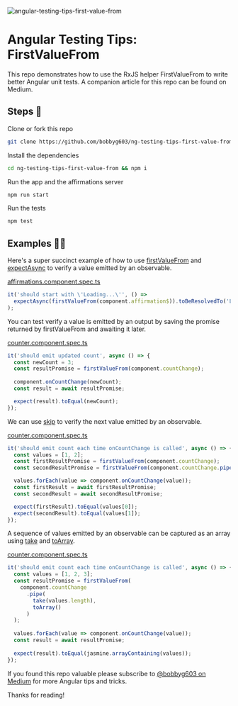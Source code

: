![angular-testing-tips-first-value-from](https://user-images.githubusercontent.com/2646053/224515096-ec52023f-a146-48bf-b1dc-5e94a317b86f.png)

# Angular Testing Tips: FirstValueFrom

This repo demonstrates how to use the RxJS helper FirstValueFrom to write better Angular unit tests. A companion article for this repo can be found on Medium.

## Steps 🥾

Clone or fork this repo

```bash
git clone https://github.com/bobbyg603/ng-testing-tips-first-value-from
```

Install the dependencies

```bash
cd ng-testing-tips-first-value-from && npm i 
```

Run the app and the affirmations server

```bash
npm run start
```

Run the tests

```bash
npm test
```

## Examples 🧑‍🏫

Here's a super succinct example of how to use [firstValueFrom](https://rxjs.dev/api/index/function/firstValueFrom) and [expectAsync](https://jasmine.github.io/api/4.5/global.html#expectAsync) to verify a value emitted by an observable.

[affirmations.component.spec.ts](https://github.com/bobbyg603/ng-testing-tips-first-value-from/blob/bca93941c464cf40d6e94d457783c1f214551b51/src/app/affirmations/affirmations.component.spec.ts#L37-L39)
```ts
it('should start with \'Loading...\'', () => 
  expectAsync(firstValueFrom(component.affirmation$)).toBeResolvedTo('Loading...')
);
```

You can test verify a value is emitted by an output by saving the promise returned by firstValueFrom and awaiting it later.

[counter.component.spec.ts](https://github.com/bobbyg603/ng-testing-tips-first-value-from/blob/bca93941c464cf40d6e94d457783c1f214551b51/src/app/counter/counter.component.spec.ts#L25-L35)
```ts
it('should emit updated count', async () => {
  const newCount = 3;
  const resultPromise = firstValueFrom(component.countChange);
  
  component.onCountChange(newCount);
  const result = await resultPromise;

  expect(result).toEqual(newCount);
});
```

We can use [skip](https://rxjs.dev/api/index/function/skip) to verify the next value emitted by an observable.

[counter.component.spec.ts](https://github.com/bobbyg603/ng-testing-tips-first-value-from/blob/bca93941c464cf40d6e94d457783c1f214551b51/src/app/counter/counter.component.spec.ts#L37-L50)
```ts
it('should emit count each time onCountChange is called', async () => {
  const values = [1, 2];
  const firstResultPromise = firstValueFrom(component.countChange);
  const secondResultPromise = firstValueFrom(component.countChange.pipe(skip(1)));

  values.forEach(value => component.onCountChange(value));
  const firstResult = await firstResultPromise;
  const secondResult = await secondResultPromise;

  expect(firstResult).toEqual(values[0]);
  expect(secondResult).toEqual(values[1]);
});
```

A sequence of values emitted by an observable can be captured as an array using [take](https://rxjs.dev/api/operators/take) and [toArray](https://rxjs.dev/api/index/function/toArray).

[counter.component.spec.ts](https://github.com/bobbyg603/ng-testing-tips-first-value-from/blob/bca93941c464cf40d6e94d457783c1f214551b51/src/app/counter/counter.component.spec.ts#L52-L68)
```ts
it('should emit count each time onCountChange is called', async () => {
  const values = [1, 2, 3];
  const resultPromise = firstValueFrom(
    component.countChange
      .pipe(
        take(values.length),
        toArray()
      )
  );
  
  values.forEach(value => component.onCountChange(value));
  const result = await resultPromise;
  
  expect(result).toEqual(jasmine.arrayContaining(values));
});
```

If you found this repo valuable please subscribe to [@bobbyg603 on Medium](https://medium.com/@bobbyg603) for more Angular tips and tricks. 

Thanks for reading! 
